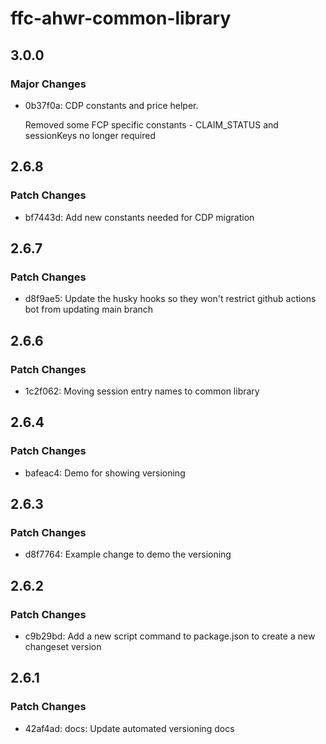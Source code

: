 # ffc-ahwr-common-library

## 3.0.0

### Major Changes

- 0b37f0a: CDP constants and price helper.

  Removed some FCP specific constants - CLAIM_STATUS and sessionKeys no longer required

## 2.6.8

### Patch Changes

- bf7443d: Add new constants needed for CDP migration

## 2.6.7

### Patch Changes

- d8f9ae5: Update the husky hooks so they won't restrict github actions bot from updating main branch

## 2.6.6

### Patch Changes

- 1c2f062: Moving session entry names to common library

## 2.6.4

### Patch Changes

- bafeac4: Demo for showing versioning

## 2.6.3

### Patch Changes

- d8f7764: Example change to demo the versioning

## 2.6.2

### Patch Changes

- c9b29bd: Add a new script command to package.json to create a new changeset version

## 2.6.1

### Patch Changes

- 42af4ad: docs: Update automated versioning docs
